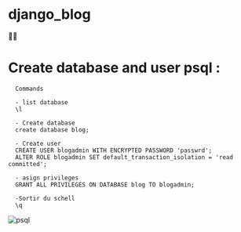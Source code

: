 # django_blog
👩‍💻 


# Create database and user  psql :

      Commands

      - list database
      \l

      - Create database 
      create database blog;

      - Create user
      CREATE USER blogadmin WITH ENCRYPTED PASSWORD 'passwrd';
      ALTER ROLE blogadmin SET default_transaction_isolation = 'read committed';

      - asign privileges 
      GRANT ALL PRIVILEGES ON DATABASE blog TO blogadmin;

      -Sortir du schell
      \q

![psql](https://github.com/WissalManseri/django_blog/assets/135167709/108b2e48-afe6-473a-b1d4-255a846bece4)


